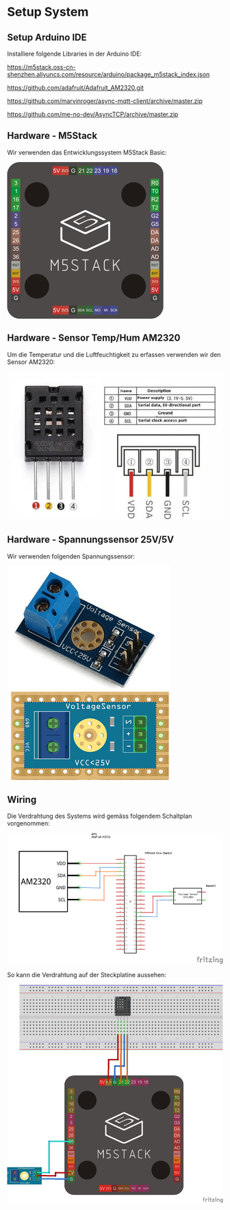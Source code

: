 # Setup System

## Setup Arduino IDE

Installiere folgende Libraries in der Arduino IDE:

https://m5stack.oss-cn-shenzhen.aliyuncs.com/resource/arduino/package_m5stack_index.json

https://github.com/adafruit/Adafruit_AM2320.git

https://github.com/marvinroger/async-mqtt-client/archive/master.zip

https://github.com/me-no-dev/AsyncTCP/archive/master.zip



## Hardware - M5Stack

Wir verwenden das Entwicklungssystem M5Stack Basic:

![M5Stack](/docs/images/M5Stack.png)



## Hardware - Sensor Temp/Hum AM2320

Um die Temperatur und die Luftfeuchtigkeit zu erfassen verwenden wir den Sensor AM2320:

![Sensor_Temp-Hum](/docs/images/AM2320.png)


## Hardware - Spannungssensor 25V/5V

Wir verwenden folgenden Spannungssensor:

![Spannungssensor](/docs/images/VoltageSensor.png)


## Wiring

Die Verdrahtung des Systems wird gemäss folgendem Schaltplan vorgenommen:

![Schaltplan](/docs/images/Layout_Breadboard_Schaltplan.png)


So kann die Verdrahtung auf der Steckplatine aussehen:

![Steckplatine](/docs/images/Layout_Breadboard_Steckplatine.png)
